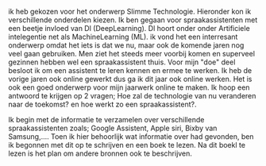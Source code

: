 ik heb gekozen voor het onderwerp Slimme Technologie. Hieronder kon ik verschillende onderdelen kiezen. Ik ben gegaan voor spraakassistenten met een beetje invloed van Dl (DeepLearning). Dl hoort onder onder Artificiele intelegentie net als MachineLearning (ML). ik vond het een interresant onderwerp omdat het iets is dat we nu, maar ook de komende jaren nog veel gaan gebruiken. Men ziet het steeds meer voorbij komen en superveel gezinnen hebben wel een spraakassistent thuis.
Voor mijn "doe" deel besloot ik om een assistent te leren kennen en ermee te werken.
Ik heb de vorige jaren ook online gewerkt dus ga ik dit jaar ook online werken. Het is ook een goed onderwerp voor mijn jaarwerk online te maken.
Ik hoop een antwoord te krijgen op 2 vragen; Hoe zal de technologie van nu veranderen naar de toekomst? en hoe werkt zo een spraakassistent?.

Ik begin met de informatie te verzamelen over verschillende spraakassistenten zoals; Google Assistent, Apple siri, Bixby van Samsung,.... Toen ik hier behoorlijk wat informatie over had gevonden, ben ik begonnen met dit op te schrijven en een boek  te lezen. Na dit boekl te lezen is het plan om andere bronnen ook te beschrijven.
